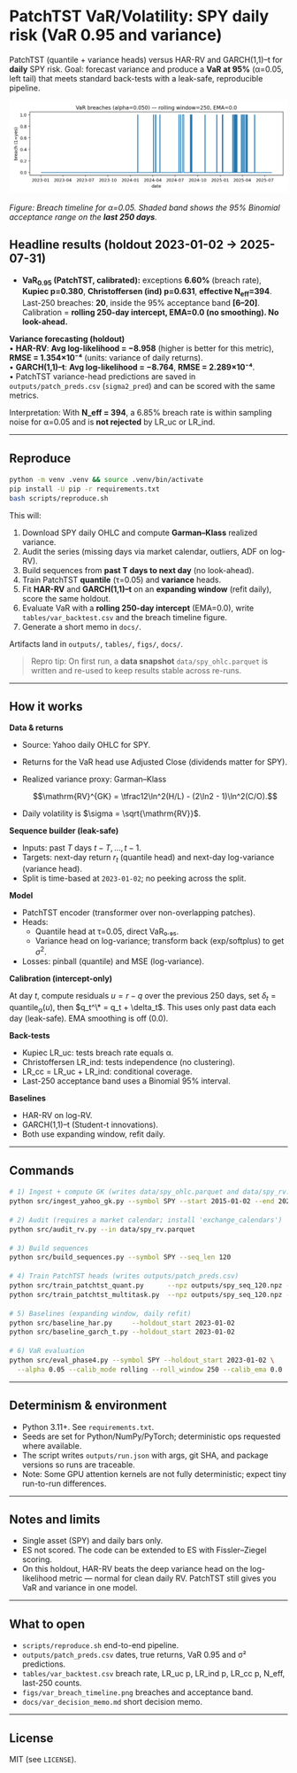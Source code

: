 # PatchTST VaR/Volatility: SPY daily risk (VaR 0.95 and variance)

PatchTST (quantile + variance heads) versus HAR-RV and GARCH(1,1)–t for **daily** SPY risk.
Goal: forecast variance and produce a **VaR at 95%** (α=0.05, left tail) that meets standard back-tests with a leak-safe, reproducible pipeline.

![VaR 0.95 breach timeline](figs/var_breach_timeline.png)

*Figure: Breach timeline for α=0.05. Shaded band shows the 95% Binomial acceptance range on the **last 250 days**.*

## Headline results (holdout 2023-01-02 → 2025-07-31)

<!-- VAR_HEAD_START -->
* **VaR<sub>0.95</sub> (PatchTST, calibrated):**
  exceptions **6.60%** (breach rate), **Kupiec p=0.380**, **Christoffersen (ind) p=0.631**, **effective N<sub>eff</sub>=394**.
  Last-250 breaches: **20**, inside the 95% acceptance band **[6–20]**.
  Calibration = **rolling 250-day intercept, EMA=0.0 (no smoothing). No look-ahead.**
<!-- VAR_HEAD_END -->

**Variance forecasting (holdout)**  
• **HAR-RV**: **Avg log-likelihood = −8.958** (higher is better for this metric), **RMSE = 1.354×10⁻⁴** (units: variance of daily returns).  
• **GARCH(1,1)–t**: **Avg log-likelihood = −8.764**, **RMSE = 2.289×10⁻⁴**.  
• PatchTST variance-head predictions are saved in `outputs/patch_preds.csv` (`sigma2_pred`) and can be scored with the same metrics.

Interpretation: With **N_eff = 394**, a 6.85% breach rate is within sampling noise for α=0.05 and is **not rejected** by LR_uc or LR_ind. 

---

## Reproduce

```bash
python -m venv .venv && source .venv/bin/activate
pip install -U pip -r requirements.txt
bash scripts/reproduce.sh
````

This will:

1. Download SPY daily OHLC and compute **Garman–Klass** realized variance.
2. Audit the series (missing days via market calendar, outliers, ADF on log-RV).
3. Build sequences from **past T days to next day** (no look-ahead).
4. Train PatchTST **quantile** (τ=0.05) and **variance** heads.
5. Fit **HAR-RV** and **GARCH(1,1)–t** on an **expanding window** (refit daily), score the same holdout.
6. Evaluate VaR with a **rolling 250-day intercept** (EMA=0.0), write `tables/var_backtest.csv` and the breach timeline figure.
7. Generate a short memo in `docs/`.

Artifacts land in `outputs/`, `tables/`, `figs/`, `docs/`.

> Repro tip: On first run, a **data snapshot** `data/spy_ohlc.parquet` is written and re-used to keep results stable across re-runs.

---

## How it works

**Data & returns**

- Source: Yahoo daily OHLC for SPY.
- Returns for the VaR head use Adjusted Close (dividends matter for SPY).
- Realized variance proxy: Garman–Klass

  $$\mathrm{RV}^{GK} = \tfrac12\ln^2(H/L) - (2\ln2 - 1)\ln^2(C/O).$$

- Daily volatility is $\sigma = \sqrt{\mathrm{RV}}$.

**Sequence builder (leak-safe)**

- Inputs: past $T$ days $t - T,\dots,t - 1$.
- Targets: next-day return $r_t$ (quantile head) and next-day log-variance (variance head).
- Split is time-based at `2023-01-02`; no peeking across the split.

**Model**

- PatchTST encoder (transformer over non-overlapping patches).
- Heads:
  - Quantile head at τ=0.05, direct VaR₀.₉₅.
  - Variance head on log-variance; transform back (exp/softplus) to get $\sigma^2$.
- Losses: pinball (quantile) and MSE (log-variance).

**Calibration (intercept-only)**

At day $t$, compute residuals $u = r - q$ over the previous 250 days, set $\delta_t = \mathrm{quantile}_\alpha(u)$, then
$q_t^\* = q_t + \delta_t$.
This uses only past data each day (leak-safe). EMA smoothing is off (0.0).

**Back-tests**

- Kupiec LR\_uc: tests breach rate equals α.
- Christoffersen LR\_ind: tests independence (no clustering).
- LR\_cc = LR\_uc + LR\_ind: conditional coverage.
- Last-250 acceptance band uses a Binomial 95% interval.

**Baselines**

- HAR-RV on log-RV.
- GARCH(1,1)–t (Student-t innovations).
- Both use expanding window, refit daily.


---

## Commands

```bash
# 1) Ingest + compute GK (writes data/spy_ohlc.parquet and data/spy_rv.parquet)
python src/ingest_yahoo_gk.py --symbol SPY --start 2015-01-02 --end 2025-07-31

# 2) Audit (requires a market calendar; install 'exchange_calendars')
python src/audit_rv.py --in data/spy_rv.parquet

# 3) Build sequences
python src/build_sequences.py --symbol SPY --seq_len 120

# 4) Train PatchTST heads (writes outputs/patch_preds.csv)
python src/train_patchtst_quant.py      --npz outputs/spy_seq_120.npz --split_date 2023-01-02
python src/train_patchtst_multitask.py  --npz outputs/spy_seq_120.npz --split_date 2023-01-02

# 5) Baselines (expanding window, daily refit)
python src/baseline_har.py     --holdout_start 2023-01-02
python src/baseline_garch_t.py --holdout_start 2023-01-02

# 6) VaR evaluation
python src/eval_phase4.py --symbol SPY --holdout_start 2023-01-02 \
  --alpha 0.05 --calib_mode rolling --roll_window 250 --calib_ema 0.0
```

---

## Determinism & environment

- Python 3.11+. See `requirements.txt`.
- Seeds are set for Python/NumPy/PyTorch; deterministic ops requested where available.
- The script writes `outputs/run.json` with args, git SHA, and package versions so runs are traceable.
- Note: Some GPU attention kernels are not fully deterministic; expect tiny run-to-run differences.

---

## Notes and limits

- Single asset (SPY) and daily bars only.
- ES not scored. The code can be extended to ES with Fissler–Ziegel scoring.
- On this holdout, HAR-RV beats the deep variance head on the log-likelihood metric — normal for clean daily RV. PatchTST still gives you VaR and variance in one model.

---

## What to open

- `scripts/reproduce.sh`  end-to-end pipeline.
- `outputs/patch_preds.csv` dates, true returns, VaR 0.95 and σ² predictions.
- `tables/var_backtest.csv` breach rate, LR\_uc p, LR\_ind p, LR\_cc p, N\_eff, last-250 counts.
- `figs/var_breach_timeline.png` breaches and acceptance band.
- `docs/var_decision_memo.md` short decision memo.

---

## License

MIT (see `LICENSE`).

